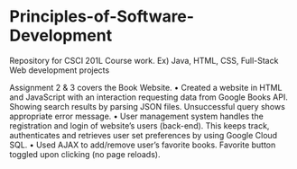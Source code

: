 # Principles-of-Software-Development
Repository for CSCI 201L Course work. Ex) Java, HTML, CSS, Full-Stack Web development projects

Assignment 2 & 3 covers the Book Website.
•	Created a website in HTML and JavaScript with an interaction requesting data from Google Books API. Showing search results by parsing JSON files. Unsuccessful query shows appropriate error message. 
•	User management system handles the registration and login of website’s users (back-end). This keeps track, authenticates and retrieves user set preferences by using Google Cloud SQL.
•	Used AJAX to add/remove user’s favorite books. Favorite button toggled upon clicking (no page reloads).

